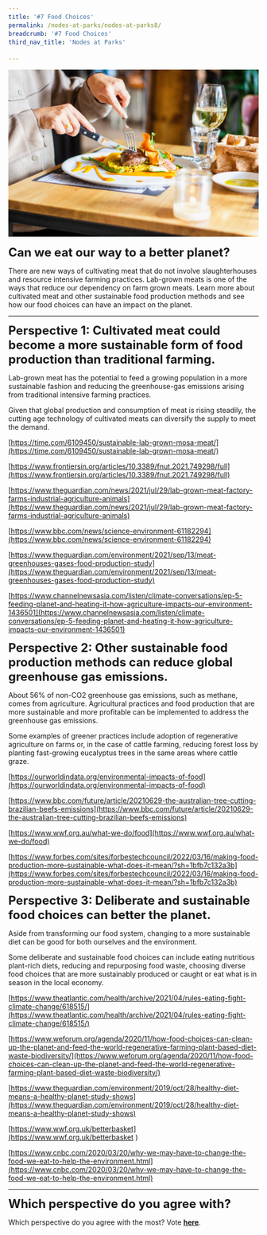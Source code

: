 ```yaml
---
title: '#7 Food Choices'
permalink: /nodes-at-parks/nodes-at-parks8/
breadcrumb: '#7 Food Choices'
third_nav_title: 'Nodes at Parks'

---
```


![](../images/nodes-at-parks-12-min.jpg)



**<font size="5">Can we eat our way to a better planet?</font>** 

There are new ways of cultivating meat that do not involve slaughterhouses and resource intensive farming practices. Lab-grown meats is one of the ways that reduce our dependency on farm grown meats. Learn more about cultivated meat and other sustainable food production methods and see how our food choices can have an impact on the planet. 



<hr>

**<font size="5">Perspective 1: Cultivated meat could become a more sustainable form of food production than traditional farming.</font>**

Lab-grown meat has the potential to feed a growing population in a more sustainable fashion and reducing the greenhouse-gas emissions arising from traditional intensive farming practices. 

Given that global production and consumption of meat is rising steadily, the cutting age technology of cultivated meats can diversify the supply to meet the demand. 

[https://time.com/6109450/sustainable-lab-grown-mosa-meat/](https://time.com/6109450/sustainable-lab-grown-mosa-meat/)

[https://www.frontiersin.org/articles/10.3389/fnut.2021.749298/full](https://www.frontiersin.org/articles/10.3389/fnut.2021.749298/full)

[https://www.theguardian.com/news/2021/jul/29/lab-grown-meat-factory-farms-industrial-agriculture-animals](https://www.theguardian.com/news/2021/jul/29/lab-grown-meat-factory-farms-industrial-agriculture-animals)

[https://www.bbc.com/news/science-environment-61182294](https://www.bbc.com/news/science-environment-61182294)

[https://www.theguardian.com/environment/2021/sep/13/meat-greenhouses-gases-food-production-study](https://www.theguardian.com/environment/2021/sep/13/meat-greenhouses-gases-food-production-study)

[https://www.channelnewsasia.com/listen/climate-conversations/ep-5-feeding-planet-and-heating-it-how-agriculture-impacts-our-environment-1436501](https://www.channelnewsasia.com/listen/climate-conversations/ep-5-feeding-planet-and-heating-it-how-agriculture-impacts-our-environment-1436501)



**<font size="5">Perspective 2: Other sustainable food production methods can reduce global greenhouse gas emissions.</font>** 

About 56% of non-CO2 greenhouse gas emissions, such as methane, comes from agriculture. Agricultural practices and food production that are more sustainable and more profitable can be implemented to address the greenhouse gas emissions.

Some examples of greener practices include adoption of regenerative agriculture on farms or, in the case of cattle farming, reducing forest loss by planting fast-growing eucalyptus trees in the same areas where cattle graze. 

[https://ourworldindata.org/environmental-impacts-of-food](https://ourworldindata.org/environmental-impacts-of-food)

[https://www.bbc.com/future/article/20210629-the-australian-tree-cutting-brazilian-beefs-emissions](https://www.bbc.com/future/article/20210629-the-australian-tree-cutting-brazilian-beefs-emissions)

[https://www.wwf.org.au/what-we-do/food](https://www.wwf.org.au/what-we-do/food)

[https://www.forbes.com/sites/forbestechcouncil/2022/03/16/making-food-production-more-sustainable-what-does-it-mean/?sh=1bfb7c132a3b](https://www.forbes.com/sites/forbestechcouncil/2022/03/16/making-food-production-more-sustainable-what-does-it-mean/?sh=1bfb7c132a3b)

 

**<font size="5">Perspective 3: Deliberate and sustainable food choices can better the planet.</font>**

Aside from transforming our food system, changing to a more sustainable diet can be good for both ourselves and the environment. 

Some deliberate and sustainable food choices can include eating nutritious plant-rich diets, reducing and repurposing food waste, choosing diverse food choices that are more sustainably produced or caught or eat what is in season in the local economy. 

[https://www.theatlantic.com/health/archive/2021/04/rules-eating-fight-climate-change/618515/](https://www.theatlantic.com/health/archive/2021/04/rules-eating-fight-climate-change/618515/)

[https://www.weforum.org/agenda/2020/11/how-food-choices-can-clean-up-the-planet-and-feed-the-world-regenerative-farming-plant-based-diet-waste-biodiversity/](https://www.weforum.org/agenda/2020/11/how-food-choices-can-clean-up-the-planet-and-feed-the-world-regenerative-farming-plant-based-diet-waste-biodiversity/)

[https://www.theguardian.com/environment/2019/oct/28/healthy-diet-means-a-healthy-planet-study-shows](https://www.theguardian.com/environment/2019/oct/28/healthy-diet-means-a-healthy-planet-study-shows)

[https://www.wwf.org.uk/betterbasket](https://www.wwf.org.uk/betterbasket ) 

[https://www.cnbc.com/2020/03/20/why-we-may-have-to-change-the-food-we-eat-to-help-the-environment.html](https://www.cnbc.com/2020/03/20/why-we-may-have-to-change-the-food-we-eat-to-help-the-environment.html)



<HR>

**<FONT SIZE ="5">Which perspective do you agree with?</FONT>**

Which perspective do you agree with the most? Vote [**here**](https://forms.gle/yqqng6rMNuwGPuL49).

